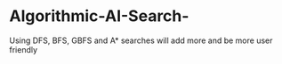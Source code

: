 # Algorithmic-AI-Search-
Using DFS, BFS, GBFS and A* searches will add more and be more user friendly
